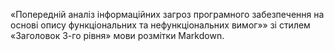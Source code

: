
«Попередній аналіз
інформаційних загроз програмного забезпечення на основі опису функціональних та
нефункціональних вимог»» зі стилем «Заголовок 3-го рівня» мови розмітки Markdown.
